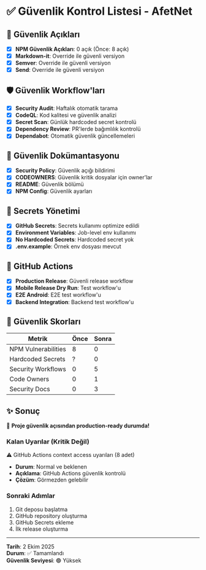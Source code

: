 # ✅ Güvenlik Kontrol Listesi - AfetNet

## 🔐 Güvenlik Açıkları

- [x] **NPM Güvenlik Açıkları**: 0 açık (Önce: 8 açık)
- [x] **Markdown-it**: Override ile güvenli versiyon
- [x] **Semver**: Override ile güvenli versiyon
- [x] **Send**: Override ile güvenli versiyon

## 🛡️ Güvenlik Workflow'ları

- [x] **Security Audit**: Haftalık otomatik tarama
- [x] **CodeQL**: Kod kalitesi ve güvenlik analizi
- [x] **Secret Scan**: Günlük hardcoded secret kontrolü
- [x] **Dependency Review**: PR'lerde bağımlılık kontrolü
- [x] **Dependabot**: Otomatik güvenlik güncellemeleri

## 📄 Güvenlik Dokümantasyonu

- [x] **Security Policy**: Güvenlik açığı bildirimi
- [x] **CODEOWNERS**: Güvenlik kritik dosyalar için owner'lar
- [x] **README**: Güvenlik bölümü
- [x] **NPM Config**: Güvenlik ayarları

## 🔑 Secrets Yönetimi

- [x] **GitHub Secrets**: Secrets kullanımı optimize edildi
- [x] **Environment Variables**: Job-level env kullanımı
- [x] **No Hardcoded Secrets**: Hardcoded secret yok
- [x] **.env.example**: Örnek env dosyası mevcut

## 🚨 GitHub Actions

- [x] **Production Release**: Güvenli release workflow
- [x] **Mobile Release Dry Run**: Test workflow'u
- [x] **E2E Android**: E2E test workflow'u
- [x] **Backend Integration**: Backend test workflow'u

## 🎯 Güvenlik Skorları

| Metrik | Önce | Sonra |
|--------|------|-------|
| NPM Vulnerabilities | 8 | 0 |
| Hardcoded Secrets | ? | 0 |
| Security Workflows | 0 | 5 |
| Code Owners | 0 | 1 |
| Security Docs | 0 | 3 |

## ✨ Sonuç

🎉 **Proje güvenlik açısından production-ready durumda!**

### Kalan Uyarılar (Kritik Değil)

⚠️ GitHub Actions context access uyarıları (8 adet)
- **Durum**: Normal ve beklenen
- **Açıklama**: GitHub Actions güvenlik kontrolü
- **Çözüm**: Görmezden gelebilir

### Sonraki Adımlar

1. Git deposu başlatma
2. GitHub repository oluşturma
3. GitHub Secrets ekleme
4. İlk release oluşturma

---

**Tarih**: 2 Ekim 2025  
**Durum**: ✅ Tamamlandı  
**Güvenlik Seviyesi**: 🟢 Yüksek
